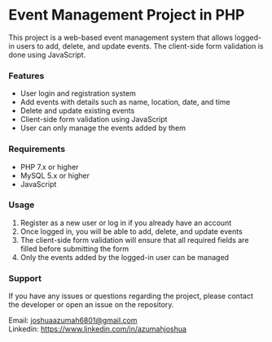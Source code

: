 # Event Management Project in PHP

This project is a web-based event management system that allows logged-in users to add, delete, and update events.
The client-side form validation is done using JavaScript.

### Features

- User login and registration system
- Add events with details such as name, location, date, and time
- Delete and update existing events
- Client-side form validation using JavaScript
- User can only manage the events added by them

### Requirements

- PHP 7.x or higher
- MySQL 5.x or higher
- JavaScript

### Usage

1. Register as a new user or log in if you already have an account
2. Once logged in, you will be able to add, delete, and update events
3. The client-side form validation will ensure that all required fields are filled before submitting the form
4. Only the events added by the logged-in user can be managed

### Support

If you have any issues or questions regarding the project, please contact the developer or open an issue on the repository.

Email: joshuaazumah6801@gmail.com <br/>
Linkedin: https://www.linkedin.com/in/azumahjoshua
